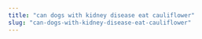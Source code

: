 ```yaml
---
title: "can dogs with kidney disease eat cauliflower"
slug: "can-dogs-with-kidney-disease-eat-cauliflower"
---
```


